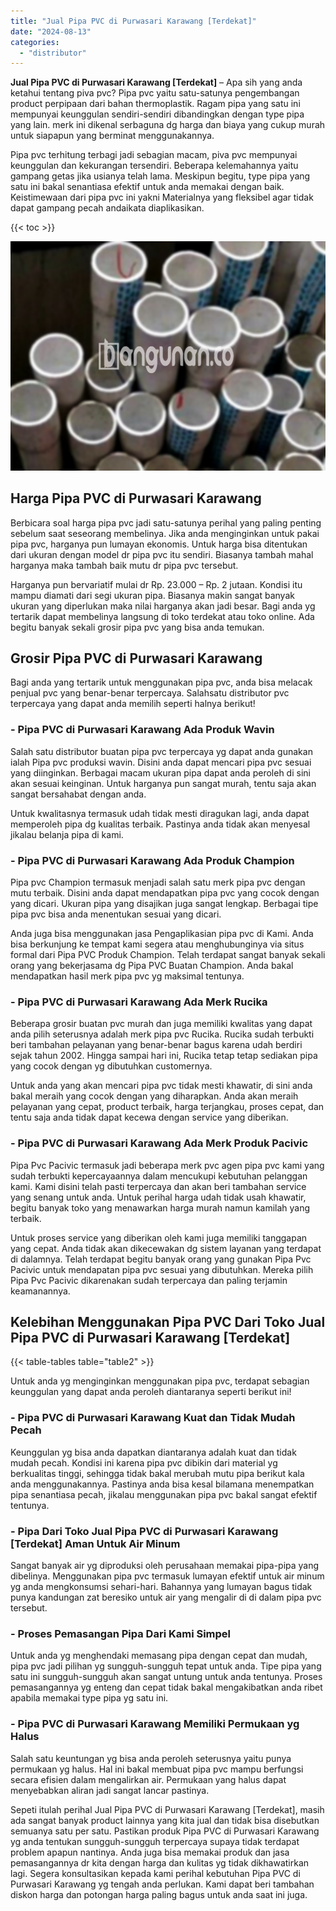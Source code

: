 ```yaml
---
title: "Jual Pipa PVC di Purwasari Karawang [Terdekat]"
date: "2024-08-13"
categories: 
  - "distributor"
---
```


**Jual Pipa PVC di Purwasari Karawang \[Terdekat\]** – Apa sih yang anda ketahui tentang piva pvc? Pipa pvc yaitu satu-satunya pengembangan product perpipaan dari bahan thermoplastik. Ragam pipa yang satu ini mempunyai keunggulan sendiri-sendiri dibandingkan dengan type pipa yang lain. merk ini dikenal serbaguna dg harga dan biaya yang cukup murah untuk siapapun yang berminat menggunakannya.

Pipa pvc terhitung terbagi jadi sebagian macam, piva pvc mempunyai keunggulan dan kekurangan tersendiri. Beberapa kelemahannya yaitu gampang getas jika usianya telah lama. Meskipun begitu, type pipa yang satu ini bakal senantiasa efektif untuk anda memakai dengan baik. Keistimewaan dari pipa pvc ini yakni Materialnya yang fleksibel agar tidak dapat gampang pecah andaikata diaplikasikan.

{{< toc >}}

![Jual Pipa PVC di Purwasari Karawang [Terdekat]](/images/jaul-pipa-pvc-36.png)

## Harga Pipa PVC di Purwasari Karawang

Berbicara soal harga pipa pvc jadi satu-satunya perihal yang paling penting sebelum saat seseorang membelinya. Jika anda menginginkan untuk pakai pipa pvc, harganya pun lumayan ekonomis. Untuk harga bisa ditentukan dari ukuran dengan model dr pipa pvc itu sendiri. Biasanya tambah mahal harganya maka tambah baik mutu dr pipa pvc tersebut.

Harganya pun bervariatif mulai dr Rp. 23.000 – Rp. 2 jutaan. Kondisi itu mampu diamati dari segi ukuran pipa. Biasanya makin sangat banyak ukuran yang diperlukan maka nilai harganya akan jadi besar. Bagi anda yg tertarik dapat membelinya langsung di toko terdekat atau toko online. Ada begitu banyak sekali grosir pipa pvc yang bisa anda temukan.

## Grosir Pipa PVC di Purwasari Karawang

Bagi anda yang tertarik untuk menggunakan pipa pvc, anda bisa melacak penjual pvc yang benar-benar terpercaya. Salahsatu distributor pvc terpercaya yang dapat anda memilih seperti halnya berikut!

### \- Pipa PVC di Purwasari Karawang Ada Produk Wavin

Salah satu distributor buatan pipa pvc terpercaya yg dapat anda gunakan ialah Pipa pvc produksi wavin. Disini anda dapat mencari pipa pvc sesuai yang diinginkan. Berbagai macam ukuran pipa dapat anda peroleh di sini akan sesuai keinginan. Untuk harganya pun sangat murah, tentu saja akan sangat bersahabat dengan anda.

Untuk kwalitasnya termasuk udah tidak mesti diragukan lagi, anda dapat memperoleh pipa dg kualitas terbaik. Pastinya anda tidak akan menyesal jikalau belanja pipa di kami.

### \- Pipa PVC di Purwasari Karawang Ada Produk Champion

Pipa pvc Champion termasuk menjadi salah satu merk pipa pvc dengan mutu terbaik. Disini anda dapat mendapatkan pipa pvc yang cocok dengan yang dicari. Ukuran pipa yang disajikan juga sangat lengkap. Berbagai tipe pipa pvc bisa anda menentukan sesuai yang dicari.

Anda juga bisa menggunakan jasa Pengaplikasian pipa pvc di Kami. Anda bisa berkunjung ke tempat kami segera atau menghubunginya via situs formal dari Pipa PVC Produk Champion. Telah terdapat sangat banyak sekali orang yang bekerjasama dg Pipa PVC Buatan Champion. Anda bakal mendapatkan hasil merk pipa pvc yg maksimal tentunya.

### \- Pipa PVC di Purwasari Karawang Ada Merk Rucika

Beberapa grosir buatan pvc murah dan juga memiliki kwalitas yang dapat anda pilih seterusnya adalah merk pipa pvc Rucika. Rucika sudah terbukti beri tambahan pelayanan yang benar-benar bagus karena udah berdiri sejak tahun 2002. Hingga sampai hari ini, Rucika tetap tetap sediakan pipa yang cocok dengan yg dibutuhkan customernya.

Untuk anda yang akan mencari pipa pvc tidak mesti khawatir, di sini anda bakal meraih yang cocok dengan yang diharapkan. Anda akan meraih pelayanan yang cepat, product terbaik, harga terjangkau, proses cepat, dan tentu saja anda tidak dapat kecewa dengan service yang diberikan.

### \- Pipa PVC di Purwasari Karawang Ada Merk Produk Pacivic

Pipa Pvc Pacivic termasuk jadi beberapa merk pvc agen pipa pvc kami yang sudah terbukti kepercayaannya dalam mencukupi kebutuhan pelanggan kami. Kami disini telah pasti terpercaya dan akan beri tambahan service yang senang untuk anda. Untuk perihal harga udah tidak usah khawatir, begitu banyak toko yang menawarkan harga murah namun kamilah yang terbaik.

Untuk proses service yang diberikan oleh kami juga memiliki tanggapan yang cepat. Anda tidak akan dikecewakan dg sistem layanan yang terdapat di dalamnya. Telah terdapat begitu banyak orang yang gunakan Pipa Pvc Pacivic untuk mendapatan pipa pvc sesuai yang dibutuhkan. Mereka pilih Pipa Pvc Pacivic dikarenakan sudah terpercaya dan paling terjamin keamanannya.

## Kelebihan Menggunakan Pipa PVC Dari Toko Jual Pipa PVC di Purwasari Karawang \[Terdekat\]

{{< table-tables table="table2" >}}

Untuk anda yg menginginkan menggunakan pipa pvc, terdapat sebagian keunggulan yang dapat anda peroleh diantaranya seperti berikut ini!

### \- Pipa PVC di Purwasari Karawang Kuat dan Tidak Mudah Pecah

Keunggulan yg bisa anda dapatkan diantaranya adalah kuat dan tidak mudah pecah. Kondisi ini karena pipa pvc dibikin dari material yg berkualitas tinggi, sehingga tidak bakal merubah mutu pipa berikut kala anda menggunakannya. Pastinya anda bisa kesal bilamana menempatkan pipa senantiasa pecah, jikalau menggunakan pipa pvc bakal sangat efektif tentunya.

### \- Pipa Dari Toko Jual Pipa PVC di Purwasari Karawang \[Terdekat\] Aman Untuk Air Minum

Sangat banyak air yg diproduksi oleh perusahaan memakai pipa-pipa yang dibelinya. Menggunakan pipa pvc termasuk lumayan efektif untuk air minum yg anda mengkonsumsi sehari-hari. Bahannya yang lumayan bagus tidak punya kandungan zat beresiko untuk air yang mengalir di di dalam pipa pvc tersebut.

### \- Proses Pemasangan Pipa Dari Kami Simpel

Untuk anda yg menghendaki memasang pipa dengan cepat dan mudah, pipa pvc jadi pilihan yg sungguh-sungguh tepat untuk anda. Tipe pipa yang satu ini sungguh-sungguh akan sangat untung untuk anda tentunya. Proses pemasangannya yg enteng dan cepat tidak bakal mengakibatkan anda ribet apabila memakai type pipa yg satu ini.

### \- Pipa PVC di Purwasari Karawang Memiliki Permukaan yg Halus

Salah satu keuntungan yg bisa anda peroleh seterusnya yaitu punya permukaan yg halus. Hal ini bakal membuat pipa pvc mampu berfungsi secara efisien dalam mengalirkan air. Permukaan yang halus dapat menyebabkan aliran jadi sangat lancar pastinya.

Sepeti itulah perihal Jual Pipa PVC di Purwasari Karawang \[Terdekat\], masih ada sangat banyak product lainnya yang kita jual dan tidak bisa disebutkan semuanya satu per satu. Pastikan produk Pipa PVC di Purwasari Karawang yg anda tentukan sungguh-sungguh terpercaya supaya tidak terdapat problem apapun nantinya. Anda juga bisa memakai produk dan jasa pemasangannya dr kita dengan harga dan kulitas yg tidak dikhawatirkan lagi. Segera konsultasikan kepada kami perihal kebutuhan Pipa PVC di Purwasari Karawang yg tengah anda perlukan. Kami dapat beri tambahan diskon harga dan potongan harga paling bagus untuk anda saat ini juga.
